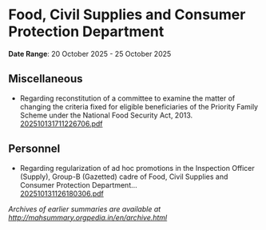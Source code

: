 # Food, Civil Supplies and Consumer Protection Department

**Date Range**: 20 October 2025 - 25 October 2025


## Miscellaneous
- Regarding reconstitution of a committee to examine the matter of changing the criteria fixed for eligible beneficiaries of the Priority Family Scheme under the National Food Security Act, 2013.\
  [202510131711226706.pdf](https://gr.maharashtra.gov.in/Site/Upload/Government%20Resolutions/English/202510131711226706.pdf)

## Personnel
- Regarding regularization of ad hoc promotions in the Inspection Officer (Supply), Group-B (Gazetted) cadre of Food, Civil Supplies and Consumer Protection Department...\
  [202510131126180306.pdf](https://gr.maharashtra.gov.in/Site/Upload/Government%20Resolutions/English/202510131126180306.pdf)


*Archives of earlier summaries are available at http://mahsummary.orgpedia.in/en/archive.html*